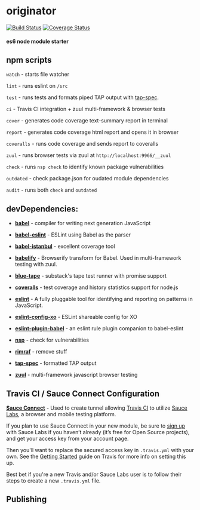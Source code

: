 # originator
 [![Build Status](https://travis-ci.org/zanuka/originator.svg)](https://travis-ci.org/zanuka/originator) [![Coverage Status](https://coveralls.io/repos/zanuka/originator/badge.svg?branch=master&service=github)](https://coveralls.io/github/zanuka/originator?branch=master)

#### es6 node module starter

## npm scripts

`watch` - starts file watcher

`lint` - runs eslint on `/src`

`test` - runs tests and formats piped TAP output with [tap-spec](https://github.com/scottcorgan/tap-spec).

`ci` - Travis CI integration + zuul multi-framework & browser tests

`cover` - generates code coverage text-summary report in terminal

`report` - generates code coverage html report and opens it in browser

`coveralls` - runs code coverage and sends report to coveralls

`zuul` - runs browser tests via zuul at `http://localhost:9966/__zuul`

`check` - runs `nsp check` to identify known package vulnerabilities

`outdated` - check package.json for oudated module dependencies

`audit` - runs both `check` and `outdated`

## devDependencies:

- [**babel**](https://github.com/babel/babel) - compiler for writing next generation JavaScript

- [**babel-eslint**](https://github.com/babel/babel-eslint) - ESLint using Babel as the parser

- [**babel-istanbul**](https://github.com/ambitioninc/babel-istanbul) - excellent coverage tool

- [**babelify**](https://github.com/babel/babelify) - Browserify transform for Babel. Used in multi-framework testing with zuul.

- [**blue-tape**](https://github.com/spion/blue-tape) - substack's tape test runner with promise support

- [**coveralls**](https://github.com/nickmerwin/node-coveralls) - test coverage and history statistics support for node.js

- [**eslint**](https://github.com/eslint/eslint) - A fully pluggable tool for identifying and reporting on patterns in JavaScript.

- [**eslint-config-xo**](https://github.com/sindresorhus/eslint-config-xo) - ESLint shareable config for XO

- [**eslint-plugin-babel**](https://github.com/babel/eslint-plugin-babel) - an eslint rule plugin companion to babel-eslint

- [**nsp**](https://github.com/nodesecurity/nsp) - check for vulnerabilities

- [**rimraf**](https://github.com/isaacs/rimraf) - remove stuff

- [**tap-spec**](https://github.com/scottcorgan/tap-spec) - formatted TAP output

- [**zuul**](https://github.com/defunctzombie/zuul) - multi-framework javascript browser testing


## Travis CI / Sauce Connect Configuration

[**Sauce Connect**](https://docs.saucelabs.com/reference/sauce-connect/) -  Used to create tunnel allowing [Travis CI](https://travis-ci.org/) to utilize [Sauce Labs](https://saucelabs.com), a browser and mobile testing platform.

If you plan to use Sauce Connect in your new module, be sure to [sign up](https://saucelabs.com/signup) with Sauce Labs if you haven’t already (it’s free for Open Source projects), and get your access key from your account page.

Then you'll want to replace the secured access key in `.travis.yml` with your own. See the [Getting Started](https://docs.saucelabs.com/ci-integrations/travis-ci/) guide on Travis for more info on setting this up.

Best bet if you're a new Travis and/or Sauce Labs user is to follow their steps to create a new `.travis.yml` file.

## Publishing




